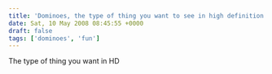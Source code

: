 ```yaml
---
title: 'Dominoes, the type of thing you want to see in high definition'
date: Sat, 10 May 2008 08:45:55 +0000
draft: false
tags: ['dominoes', 'fun']
---
```


 The type of thing you want in HD